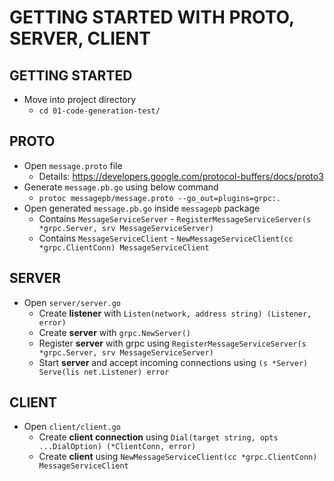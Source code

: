 # GETTING STARTED WITH PROTO, SERVER, CLIENT

## GETTING STARTED

* Move into project directory
  * `cd 01-code-generation-test/`

## PROTO

* Open `message.proto` file
  * Details: <https://developers.google.com/protocol-buffers/docs/proto3>
* Generate `message.pb.go` using below command
  * `protoc messagepb/message.proto --go_out=plugins=grpc:.`
* Open generated `message.pb.go` inside `messagepb` package
  * Contains `MessageServiceServer` - `RegisterMessageServiceServer(s *grpc.Server, srv MessageServiceServer)`
  * Contains `MessageServiceClient` - `NewMessageServiceClient(cc *grpc.ClientConn) MessageServiceClient`

## SERVER

* Open `server/server.go`
  * Create **listener** with `Listen(network, address string) (Listener, error)`
  * Create **server** with `grpc.NewServer()`
  * Register **server** with grpc using `RegisterMessageServiceServer(s *grpc.Server, srv MessageServiceServer)`
  * Start **server** and accept incoming connections using `(s *Server) Serve(lis net.Listener) error`

## CLIENT

* Open `client/client.go`
  * Create **client connection** using `Dial(target string, opts ...DialOption) (*ClientConn, error)`
  * Create **client** using `NewMessageServiceClient(cc *grpc.ClientConn) MessageServiceClient`
